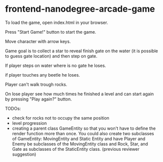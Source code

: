 frontend-nanodegree-arcade-game
===============================

To load the game, open index.html in your browser.

Press "Start Game!" button to start the game.

Move character with arrow keys.

Game goal is to collect a star to reveal finish gate on the water (it is possible to guess gate location) and then step on gate.

If player steps on water where is no gate he loses.

if player touches any beetle he loses.

Player can't walk trough rocks.

On lose player see how much times he finished a level and can start again by pressing "Play again?" button.

TODOs:
- check for rocks not to occupy the same position
- level progression
- creating a parent class GameEntity so that you won't have to define the render function more than once. You could also create two subclasses of GameEntity: MovingEntity and Static Entity and have Player and Enemy be subclasses of the MovingEntity class and Rock, Star, and Gate as subclasses of the StaticEntity class. (previous reviewer suggestion)
